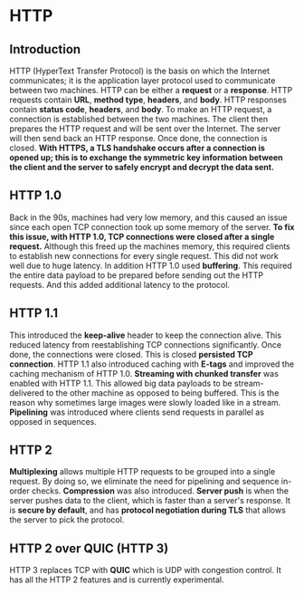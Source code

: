 # HTTP
## Introduction
HTTP (HyperText Transfer Protocol) is the basis on which the Internet communicates; it is the application layer protocol used to communicate between two machines. HTTP can be either a **request** or a **response**. HTTP requests contain **URL**, **method type**, **headers**, and **body**. HTTP responses contain **status code**, **headers**, and **body**. To make an HTTP request, a connection is established between the two machines. The client then prepares the HTTP request and will be sent over the Internet. The server will then send back an HTTP response. Once done, the connection is closed. **With HTTPS, a TLS handshake occurs after a connection is opened up; this is to exchange the symmetric key information between the client and the server to safely encrypt and decrypt the data sent.**

## HTTP 1.0
Back in the 90s, machines had very low memory, and this caused an issue since each open TCP connection took up some memory of the server. **To fix this issue, with HTTP 1.0, TCP connections were closed after a single request.** Although this freed up the machines memory, this   required clients to establish new connections for every single request. This did not work well due to huge latency. In addition HTTP 1.0 used **buffering**. This required the entire data payload to be prepared before sending out the HTTP requests. And this added additional latency to the protocol.

## HTTP 1.1
This introduced the **keep-alive** header to keep the connection alive. This reduced latency from reestablishing TCP connections significantly. Once done, the connections were closed. This is closed **persisted TCP connection**. HTTP 1.1 also introduced caching with **E-tags** and improved the caching mechanism of HTTP 1.0. **Streaming with chunked transfer** was enabled with HTTP 1.1. This allowed big data payloads to be stream-delivered to the other machine as opposed to being buffered. This is the reason why sometimes large images were slowly loaded like in a stream. **Pipelining** was introduced where clients send requests in parallel as opposed in sequences.

## HTTP 2
**Multiplexing** allows multiple HTTP requests to be grouped into a single request. By doing so, we eliminate the need for pipelining and sequence in-order checks. **Compression** was also introduced. **Server push** is when the server pushes data to the client, which is faster than a server's response. It is **secure by default**, and has **protocol negotiation during TLS** that allows the server to pick the protocol.

## HTTP 2 over QUIC (HTTP 3)
HTTP 3 replaces TCP with **QUIC** which is UDP with congestion control. It has all the HTTP 2 features and is currently experimental.


